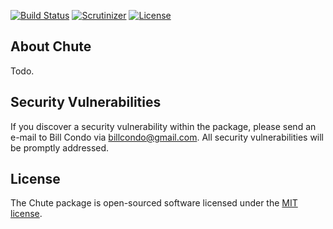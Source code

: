 <p align="left">
<a href="https://travis-ci.org/HustleWorks/chute"><img src="https://travis-ci.org/HustleWorks/chute.svg" alt="Build Status"></a>
<a href="https://scrutinizer-ci.com/g/HustleWorks/chute/"><img src="https://scrutinizer-ci.com/g/HustleWorks/chute/badges/quality-score.png?b=master" alt="Scrutinizer"></a>
<a href="https://opensource.org/licenses/MIT"><img src="https://img.shields.io/badge/license-MIT-brightgreen.svg?style=flat-square" alt="License"></a>
</p>

## About Chute

Todo.

## Security Vulnerabilities

If you discover a security vulnerability within the package, please send an e-mail to Bill Condo via [billcondo@gmail.com](mailto:billcondo@gmail.com). All security vulnerabilities will be promptly addressed.

## License

The Chute package is open-sourced software licensed under the [MIT license](https://opensource.org/licenses/MIT).
